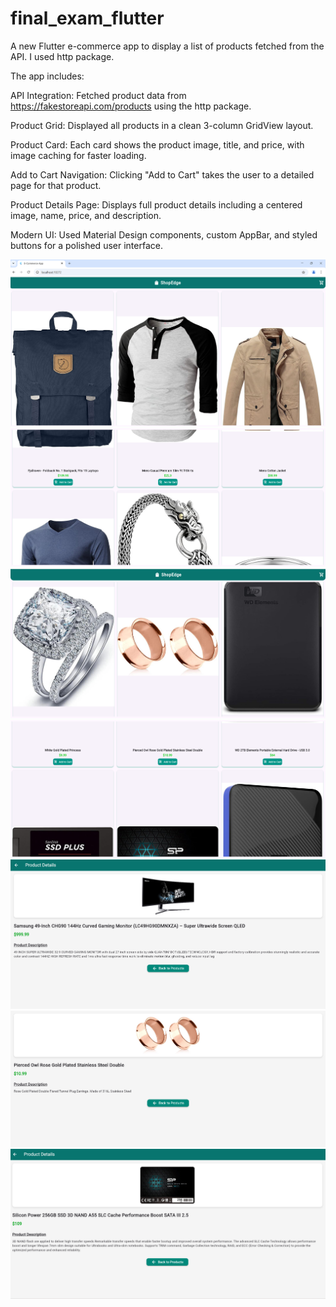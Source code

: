 # final_exam_flutter

A new Flutter e-commerce app to display a list of products fetched from the API. I used http package.

The app includes:

API Integration: Fetched product data from https://fakestoreapi.com/products using the http package.

Product Grid: Displayed all products in a clean 3-column GridView layout.

Product Card: Each card shows the product image, title, and price, with image caching for faster loading.

Add to Cart Navigation: Clicking "Add to Cart" takes the user to a detailed page for that product.

Product Details Page: Displays full product details including a centered image, name, price, and description.

Modern UI: Used Material Design components, custom AppBar, and styled buttons for a polished user interface.

![screenshots](assets/screenshots/api_ss1.png)
![screenshots](assets/screenshots/api_ss2.png)
![screenshots](assets/screenshots/api_ss3.png)
![screenshots](assets/screenshots/api_ss4.png)
![screenshots](assets/screenshots/api_ss5.png)
![screenshots](assets/screenshots/api_ss6.png)
![screenshots](assets/screenshots/api_ss7.png)
